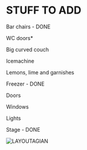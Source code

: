 # STUFF TO ADD

Bar chairs - DONE

WC doors*

Big curved couch

Icemachine

Lemons, lime and garnishes

Freezer - DONE

Doors

Windows

Lights

Stage - DONE

![LAYOUTAGIAN](https://user-images.githubusercontent.com/71495630/199447510-5371c671-ffe2-4476-9a86-69c748db57b6.png)
